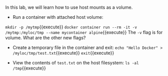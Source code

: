 In this lab, we will learn how to use host mounts as a volume.

- Run a container with attached host volume:


```mkdir -p /mytmp```{{execute}}
```docker container run --rm -it -v /mytmp:/myloc/tmp --name mycontainer alpine```{{execute}}
The `-v` flag is for volume. What are the other new flags?

- Create a temporary file in the container and exit:
```echo "Hello Docker" > /myloc/tmp/test.txt```{{execute}}
```exit```{{execute}}

- View the contents of `test.txt` on the host filesystem:
```ls -al /tmp```{{execute}}
